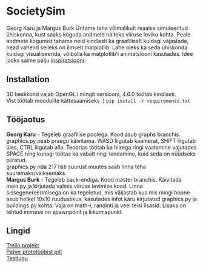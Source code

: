 # SocietySim
Georg Karu ja Margus Burk
Üritame teha võimalikult reaalse simuleeritud ühiskonna, kust saaks koguda andmeid näiteks viiruse leviku kohta. Peale andmete kogumist tahame neid kindlasti ka graafiliselt kuidagi väjastada, head vahend selleks on ilmselt matplotlib. Lahe oleks ka seda ühiskonda kuidagi visualiseerida, võibolla ka matplotlib'i animatsiooni kasutades. Idee jaoks saime palju [inspiratsiooni](https://www.youtube.com/channel/UCKzJFdi57J53Vr_BkTfN3uQ).
## Installation
3D keskkond vajab OpenGL'i mingit versiooni, 4.6.0 töötab kindlasti.\
Vist töötab moodulite kättesaamiseks :)
```pip install -r requirements.txt```
## Tööjaotus
**Georg Karu** - Tegeleb graafilise poolega. Kood asub graphs branchis.\
graphics.py peab praegu käivitama. WASD liigutab kaamerat, SHIFT liigutab üles, CTRL liigutab alla. Teoorias töötab ka hiirega ringi vaatamine vajutades SPACE ning kunagi töötas ka vabalt ringi lendamine, kuid seda on nüüdseks piiratud.\
graphics.py rida 217 listi suurust muutes saab linna teha suuremaks/väiksemaks.\
**Margus Burk** - Tegeleb back-endiga. Kood master branchis. Käivitada main.py ja kirjutada valmis viiruse levimise kood. Linna sissegenereerimisega on ka tegeletud, mis väljastab kus mis mingi hoone asub hetkel 10x10 ruudustikus, kasutades infot karu kirjutatud graphics.py ja buildings.py kohta. Vaja on math-i, randinti ja veel teisi lisasid. Lisaks on tehtud inimese nn spawnpoint ja liikumispunkt.
## Lingid
[Trello projekt](https://trello.com/invite/b/Jpmwlrf9/fbb6f7eab0eaf6a5f503c68ed731657c/programming)\
[Paber prototüübist pilt](https://drive.google.com/file/d/1HQ8DyVgav7QS9_rUDR6P6Z7sZj3u1z3w/view?usp=drivesdk)\
[Testlugu](https://docs.google.com/document/d/1cpls7_8X-8xKpTxBhHj9saon5NaK-EKF1s3iKGBTOQw/edit?usp=drivesdk)
